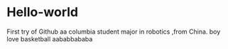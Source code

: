 # Hello-world
First try of Github
aa columbia student major in robotics ,from China.
boy love basketball
aababbababa
